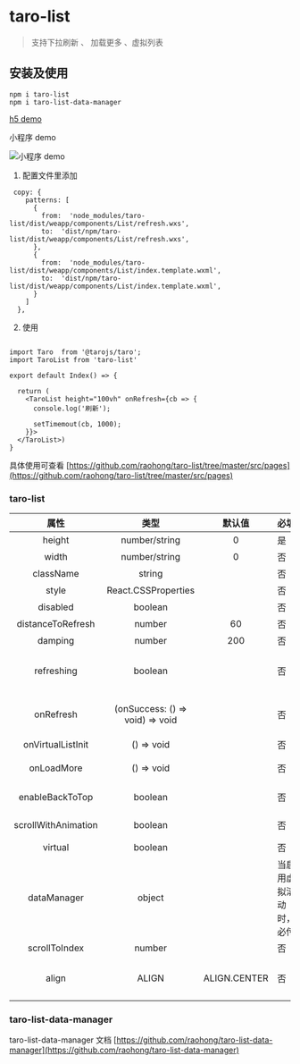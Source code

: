 # taro-list

> 支持下拉刷新 、 加载更多 、虚拟列表

## 安装及使用

```
npm i taro-list
npm i taro-list-data-manager

```

[h5 demo](https://raohong.github.io/taro-list-demo/dist/index.html)

小程序 demo

![小程序 demo](https://i.loli.net/2020/01/16/Q4d1eZDXbfnv93y.jpg)

1. 配置文件里添加

```
 copy: {
    patterns: [
      {
        from:  'node_modules/taro-list/dist/weapp/components/List/refresh.wxs',
        to:  'dist/npm/taro-list/dist/weapp/components/List/refresh.wxs',
      },
      {
        from:  'node_modules/taro-list/dist/weapp/components/List/index.template.wxml',
        to:  'dist/npm/taro-list/dist/weapp/components/List/index.template.wxml',
      }
    ]
  },
```

2. 使用

```tsx

import Taro  from '@tarojs/taro';
import TaroList from 'taro-list'

export default Index() => {

  return (
    <TaroList height="100vh" onRefresh={cb => {
      console.log('刷新');

      setTimemout(cb, 1000);
    }}>
  </TaroList>)
}

```

具体使用可查看 [https://github.com/raohong/taro-list/tree/master/src/pages](https://github.com/raohong/taro-list/tree/master/src/pages)

### taro-list

|        属性         |              类型               |    默认值    | 必填                    | 说明                                          |
| :-----------------: | :-----------------------------: | :----------: | ----------------------- | --------------------------------------------- |
|       height        |          number/string          |      0       | 是                      | 组件高度，支持 css                            |
|        width        |          number/string          |      0       | 否                      | 组件宽度，支持 css                            |
|      className      |             string              |              | 否                      | 容器类名                                      |
|        style        |       React.CSSProperties       |              | 否                      | 容器样式                                      |
|      disabled       |             boolean             |              | 否                      | 禁用下拉刷新                                  |
|  distanceToRefresh  |             number              |      60      | 否                      | 刷新距离                                      |
|       damping       |             number              |     200      | 否                      | 最大下拉距离                                  |
|     refreshing      |             boolean             |              | 否                      | 是否处于刷新状态 （最大刷新时间 10s）         |
|      onRefresh      | (onSuccess: () => void) => void |              | 否                      | 刷新回调函数，参数 onSuccess 调用结束刷新状态 |
|  onVirtualListInit  |           () => void            |              | 否                      | 虚拟列表初始化回调                            |
|     onLoadMore      |           () => void            |              | 否                      | 下拉加载更多回调函数                          |
|   enableBackToTop   |             boolean             |              | 否                      | 参考 ScrollView enableBackToTop               |
| scrollWithAnimation |             boolean             |              | 否                      | 参考 ScrollView scrollWithAnimation           |
|       virtual       |             boolean             |              | 否                      | 是否启用虚拟滚动                              |
|     dataManager     |             object              |              | 当启用虚拟滚动时， 必传 | VirtualList Data Manager                      |
|    scrollToIndex    |             number              |              | 否                      | 容器滚动 item index                           |
|        align        |              ALIGN              | ALIGN.CENTER | 否                      | 设置 scrollToIndex 滚动时滚动值对其方式       |

### taro-list-data-manager

taro-list-data-manager 文档 [https://github.com/raohong/taro-list-data-manager](https://github.com/raohong/taro-list-data-manager)
